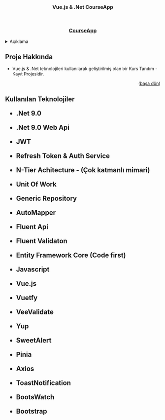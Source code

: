 <a name="readme-top"></a>





<!-- PROJECT LOGO -->
<br />

<div align="center">
  <h3 align="center">Vue.js & .Net CourseApp</h3>
  <br>
  <h3> <a href=""> CourseApp</a> </h3> 
</div>



<!-- TABLE OF CONTENTS -->
<details>
  <summary>Açıklama</summary>
  <ol>
    <li>
      <a href="#Proje-Hakkinda">Proje Hakkında</a>
    </li>
    <li>
      <a href="#teknolojiler">Kullanılan Teknolojiler </a>
    </li>
      </ol>
</details>



<!-- ABOUT THE PROJECT -->
<h2 id="Proje-Hakkinda"> Proje Hakkında </h2>

 <!-- <img src ="https://github.com/mberkayakardev/ResumePage/blob/master/%C4%B0%C3%A7erik/Resimler/welcome.png?raw=true" > -->
 



* Vue.js & .Net teknolojileri kullanılarak geliştirilmiş olan bir Kurs Tanıtım - Kayıt  Projesidir. 

<p align="right">(<a href="#readme-top">başa dön</a>)</p>


<h2 id="teknolojiler"> Kullanılan Teknolojiler </id>

* .Net 9.0

* .Net 9.0 Web Api

* JWT

* Refresh Token & Auth Service 

* N-Tier Achitecture - (Çok katmanlı mimari)

* Unit Of Work

* Generic Repository

* AutoMapper

* Fluent Api

* Fluent Validaton

* Entity Framework Core (Code first)

* Javascript

* Vue.js   

* Vuetfy

* VeeValidate

* Yup

* SweetAlert

* Pinia

* Axios

* ToastNotification

* BootsWatch

* Bootstrap



<!-- <img src ="https://github.com/mberkayakardev/ResumePage/blob/master/%C4%B0%C3%A7erik/Resimler/Resume.png?raw=true" >
 <img src ="https://github.com/mberkayakardev/ResumePage/blob/master/%C4%B0%C3%A7erik/Resimler/Projects.png?raw=true" >
 <img src ="https://github.com/mberkayakardev/ResumePage/blob/master/%C4%B0%C3%A7erik/Resimler/detail.png?raw=true" >
 <img src ="https://github.com/mberkayakardev/ResumePage/blob/master/%C4%B0%C3%A7erik/Resimler/notfoundpage.png?raw=true" >
 <img src ="https://github.com/mberkayakardev/ResumePage/blob/master/%C4%B0%C3%A7erik/Resimler/login.png?raw=true" >
 <img src ="https://github.com/mberkayakardev/ResumePage/blob/master/%C4%B0%C3%A7erik/Resimler/last.png?raw=true" >
 <img src ="https://github.com/mberkayakardev/ResumePage/blob/master/%C4%B0%C3%A7erik/Resimler/1.png?raw=true" >
<img src ="https://github.com/mberkayakardev/ResumePage/blob/master/%C4%B0%C3%A7erik/Resimler/2.png?raw=true" >
<img src ="https://github.com/mberkayakardev/ResumePage/blob/master/%C4%B0%C3%A7erik/Resimler/3.png?raw=true" >
<img src ="https://github.com/mberkayakardev/ResumePage/blob/master/%C4%B0%C3%A7erik/Resimler/4.png?raw=true" > -->